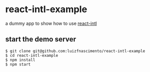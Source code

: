 # react-intl-example

a dummy app to show how to use [react-intl](https://github.com/formatjs/react-intl)

## start the demo server

```console
$ git clone git@github.com:luizfnascimento/react-intl-example
$ cd react-intl-example
$ npm install
$ npm start
```
